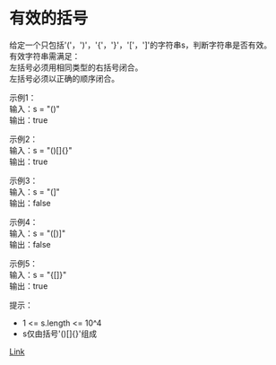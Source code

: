 <h1>有效的括号</h1>

给定一个只包括'('，')'，'{'，'}'，'['，']'的字符串s，判断字符串是否有效。</br>
有效字符串需满足：</br>
左括号必须用相同类型的右括号闭合。</br>
左括号必须以正确的顺序闭合。</br>

示例1：</br>
输入：s = "()"</br>
输出：true</br>

示例2：</br>
输入：s = "()[]{}"</br>
输出：true</br>

示例3：</br>
输入：s = "(]"</br>
输出：false</br>

示例4：</br>
输入：s = "([)]"</br>
输出：false</br>

示例5：</br>
输入：s = "{[]}"</br>
输出：true</br>

提示：
- 1 <= s.length <= 10^4
- s仅由括号'()[]{}'组成

[Link](https://leetcode-cn.com/problems/valid-parentheses/)